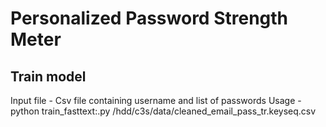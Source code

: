 # Personalized Password Strength Meter

## Train model
Input file - Csv file containing username and list of passwords
Usage - python train_fasttext:.py /hdd/c3s/data/cleaned_email_pass_tr.keyseq.csv

